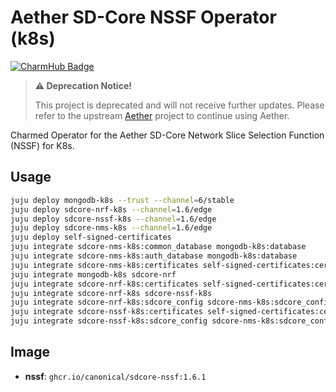 # Aether SD-Core NSSF Operator (k8s)
[![CharmHub Badge](https://charmhub.io/sdcore-nssf-k8s/badge.svg)](https://charmhub.io/sdcore-nssf-k8s)

> **:warning: Deprecation Notice!**
>
> This project is deprecated and will not receive further updates. Please refer to the upstream [Aether](https://aetherproject.org/) project to continue using Aether.

Charmed Operator for the Aether SD-Core Network Slice Selection Function (NSSF) for K8s.

## Usage
```bash
juju deploy mongodb-k8s --trust --channel=6/stable
juju deploy sdcore-nrf-k8s --channel=1.6/edge
juju deploy sdcore-nssf-k8s --channel=1.6/edge
juju deploy sdcore-nms-k8s --channel=1.6/edge
juju deploy self-signed-certificates
juju integrate sdcore-nms-k8s:common_database mongodb-k8s:database
juju integrate sdcore-nms-k8s:auth_database mongodb-k8s:database
juju integrate sdcore-nms-k8s:certificates self-signed-certificates:certificates
juju integrate mongodb-k8s sdcore-nrf
juju integrate sdcore-nrf-k8s:certificates self-signed-certificates:certificates
juju integrate sdcore-nrf-k8s sdcore-nssf-k8s
juju integrate sdcore-nrf-k8s:sdcore_config sdcore-nms-k8s:sdcore_config
juju integrate sdcore-nssf-k8s:certificates self-signed-certificates:certificates
juju integrate sdcore-nssf-k8s:sdcore_config sdcore-nms-k8s:sdcore_config
```

## Image

- **nssf**: `ghcr.io/canonical/sdcore-nssf:1.6.1`
